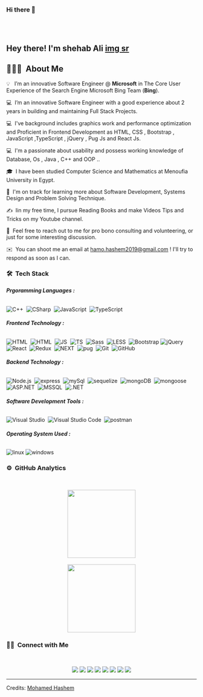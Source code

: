 ### Hi there 👋
<div style="text-align:center;margin:auto">
 
</div>
</br>
</br>
<h2>Hey there! I'm  <b>shehab Ali</b>  
<a href="https://www.linkedin.com/in/shehabali241/">img sr<c="httpsg.sh://imields.io/badge/-Mohamed%20Hashem-0077B5?style=flat&logo=Linkedin&logoColor=white"/></a>

</h2>

<!-- ## 👋 &nbsp;Hey there! I'm Aditya -->

## 👨🏻‍💻 &nbsp;About Me

💡 &nbsp; I’m an innovative Software Engineer @ <b>Microsoft</b> in The Core User Experience of the Search Engine Microsoft Bing Team (<b>Bing</b>).

💻 &nbsp;I’m an innovative Software Engineer with a good experience about 2 years in building and maintaining Full Stack Projects.

💻 &nbsp;I've background includes graphics work and performance optimization and Proficient in Frontend Development as HTML, CSS , Bootstrap , JavaScript ,TypeScript , jQuery , Pug Js and React Js.

💻 &nbsp;I'm a passionate about usability and possess working knowledge of Database, Os , Java , C++ and OOP ..

🎓 &nbsp;I have been studied Computer Science and Mathematics at Menoufia University in Egypt.

🌱 &nbsp;I'm on track for learning more about Software Development, Systems Design and Problem Solving Technique.

✍️ &nbsp;Iin my free time, I pursue Reading Books and make Videos Tips and Tricks on my Youtube channel.

💬 &nbsp;Feel free to reach out to me for pro bono consulting and volunteering, or just for some interesting discussion.

✉️ &nbsp;You can shoot me an email at hamo.hashem2019@gmail.com ! I'll try to respond as soon as I can.

### 🛠 &nbsp;Tech Stack

###### <b>Prgoramming Languages :</b>

![C++](https://img.shields.io/badge/-C++-05122A?style=flat&logo=C%2B%2B&logoColor=00599C)&nbsp;
![CSharp](https://img.shields.io/badge/-CSharp-05122A?style=flat&logo=CSharp&logoColor=FFA518)&nbsp;
![JavaScript](https://img.shields.io/badge/-JavaScript-05122A?style=flat&logo=javascript)&nbsp;
![TypeScript](https://img.shields.io/badge/-TypeScript-05122A?style=flat&logo=TypeScript)&nbsp;

###### <b>Frontend Technology :</b>

![HTML](https://img.shields.io/badge/-HTML-05122A?style=flat&logo=HTML5)&nbsp;
![HTML](https://img.shields.io/badge/-CSS-05122A?style=flat&logo=CSS3)&nbsp;
![JS](https://img.shields.io/badge/-JavaScript-05122A?style=flat&logo=javascript)&nbsp;
![TS](https://img.shields.io/badge/-TypeScript-05122A?style=flat&logo=typescript)&nbsp;
![Sass](https://img.shields.io/badge/-Sass-05122A?style=flat&logo=Sass)&nbsp;
![LESS](https://img.shields.io/badge/-LESS-05122A?style=flat&logo=LESS)&nbsp;
![Bootstrap](https://img.shields.io/badge/-Bootstrap-05122A?style=flat&logo=bootstrap&logoColor=63D7)
![jQuery](https://img.shields.io/badge/-jQuery-05122A?style=flat&logo=jQuery)
![React](https://img.shields.io/badge/-React%20Js-05122A?style=flat&logo=react)&nbsp;
![Redux](https://img.shields.io/badge/-Redux-05122A?style=flat&logo=Redux)&nbsp;
![NEXT](https://img.shields.io/badge/-NEXT.js-05122A?style=flat&logo=NEXT.js)&nbsp;
![pug](https://img.shields.io/badge/-Pug%20Js-05122A?style=flat&logo=pug)&nbsp;
![Git](https://img.shields.io/badge/-Git-05122A?style=flat&logo=git)&nbsp;
![GitHub](https://img.shields.io/badge/-GitHub-05122A?style=flat&logo=github)&nbsp;

###### <b>Backend Technology :</b>

![Node.js](https://img.shields.io/badge/-Node.js-05122A?style=flat&logo=node.js)&nbsp;
![express](https://img.shields.io/badge/-Express-05122A?style=flat&logo=express)&nbsp;
![mySql](https://img.shields.io/badge/-MySql-05122A?style=flat&logo=mySql&logoColor=fff)&nbsp;
![sequelize](https://img.shields.io/badge/-Sequelize-05122A?style=flat&logo=sequelize)&nbsp;
![mongoDB](https://img.shields.io/badge/-MongoDB-05122A?style=flat&logo=mongoDB)&nbsp;
![mongoose](https://img.shields.io/badge/-Mongoose%20ODM-05122A?style=flat&logo=mongoose)&nbsp;
![ASP.NET](https://img.shields.io/badge/-ASP.NET-05122A?style=flat&logo=.net)&nbsp;
![MSSQL](https://img.shields.io/badge/-MSSQL-05122A?style=flat&logo=MSSQL&logoColor=fff)&nbsp;
![.NET](https://img.shields.io/badge/-.NetRazro-0512aaa?style=flat&logo=Razro)&nbsp;

###### <b>Software Development Tools :</b>

![Visual Studio](https://img.shields.io/badge/-Visual%20Studio-05122A?style=flat&logo=visual-studio&logoColor=800080)&nbsp;
![Visual Studio Code](https://img.shields.io/badge/-Visual%20Studio%20Code-05122A?style=flat&logo=visual-studio-code&logoColor=007ACC)&nbsp;
![postman](https://img.shields.io/badge/-postman-05122A?style=flat&logo=postman)&nbsp;

###### <b>Operating System Used :</b>

![linux](https://img.shields.io/badge/-linux-05122A?style=flat&logo=linux)
![windows](https://img.shields.io/badge/-windows-05122A?style=flat&logo=windows)

### ⚙️ &nbsp;GitHub Analytics

</br>

<p align="center">
<a href="https://github.com/AVS1508">
  <img height="180em" src="https://github-readme-stats-eight-theta.vercel.app/api?username=Mohamed-Hashem&show_icons=true&theme=algolia&include_all_commits=true&count_private=true"/>
  </br></br>
  <img height="180em" src="https://github-readme-stats-eight-theta.vercel.app/api/top-langs/?username=Mohamed-Hashem&layout=compact&langs_count=8&theme=algolia"/>
</a>
</p>

### 🤝🏻 &nbsp;Connect with Me

</br>
<p align="center">
<a href="https://www.linkedin.com/in/mohamedhashem/"><img src="https://img.shields.io/badge/-Mohamed%20Hashem-0077B5?style=flat&logo=Linkedin&logoColor=white"/></a>
<a href="https://t.me/software_engineering_mh"><img src="https://img.shields.io/badge/-Software%20Engineering-09c?style=flat&logo=telegram"/></a>
<a href="https://www.youtube.com/channel/UCAXGhDcru2i0OnCsDxxsk6g"><img src="https://img.shields.io/badge/-Mohamed%20Hashem-red?style=flat&logo=youtube&logoColor=fff"/></a>
<a href="https://www.facebook.com/MohamedAhmedHasheem/"><img src="https://img.shields.io/badge/-MohamedAhmedHasheem-1877F2?style=flat&logo=Facebook&logoColor=white"/></a>
<a href="https://leetcode.com/MohamedHashem/"><img src="https://img.shields.io/badge/-MohamedHashem-FFF?style=flat&logo=leetcode&logoColor=yellow"/></a>
<a href="https://codeforces.com/profile/Mohamed_Ha4em"><img src="https://img.shields.io/badge/-Mohamed_Ha4em-white?style=flat&logo=Codeforces&logoColor=inhert"/></a>
<a href="mailto:hamo.hashem2019@gmail.com"><img src="https://img.shields.io/badge/-Mohamed%20Hashem-D14836?style=flat&logo=Gmail&logoColor=white"/></a>
<a href="https://instagram.com/mohamed.ha4em"><img src="https://img.shields.io/badge/-mohamed.ha4em-E4405F?style=flat&logo=Instagram&logoColor=white"/></a>
</p>

---

Credits: [Mohamed Hashem](https://github.com/Mohamed-Hashem)
